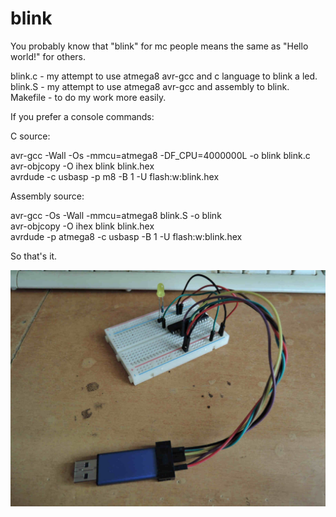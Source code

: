 # blink
You probably know that "blink" for mc people means the same as "Hello world!" for others.<br>

blink.c - my attempt to use atmega8 avr-gcc and c language to blink a led.<br>
blink.S - my attempt to use atmega8 avr-gcc and assembly to blink.<br>
Makefile - to do my work more easily.<br>

If you prefer a console commands:<br>

C source:<br>

avr-gcc -Wall -Os -mmcu=atmega8 -DF_CPU=4000000L -o blink blink.c<br>
avr-objcopy -O ihex blink blink.hex<br>
avrdude -c usbasp -p m8 -B 1 -U flash:w:blink.hex<br>

Assembly source:<br>

avr-gcc -Os -Wall -mmcu=atmega8 blink.S -o blink<br>
avr-objcopy -O ihex blink blink.hex<br>
avrdude -p atmega8 -c usbasp -B 1 -U flash:w:blink.hex<br>

So that's it.<br>

![screenshot](BLINK.JPG)
